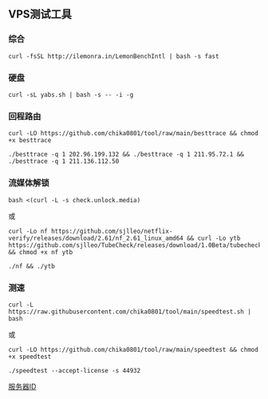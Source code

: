 ## VPS测试工具

### 综合
```
curl -fsSL http://ilemonra.in/LemonBenchIntl | bash -s fast
```

### 硬盘
```
curl -sL yabs.sh | bash -s -- -i -g
```

### 回程路由
```
curl -LO https://github.com/chika0801/tool/raw/main/besttrace && chmod +x besttrace
```

```
./besttrace -q 1 202.96.199.132 && ./besttrace -q 1 211.95.72.1 && ./besttrace -q 1 211.136.112.50
```

### 流媒体解锁
```
bash <(curl -L -s check.unlock.media)
```

或

```
curl -Lo nf https://github.com/sjlleo/netflix-verify/releases/download/2.61/nf_2.61_linux_amd64 && curl -Lo ytb https://github.com/sjlleo/TubeCheck/releases/download/1.0Beta/tubecheck_1.0beta_linux_amd64 && chmod +x nf ytb
```

```
./nf && ./ytb
```

### 测速
```
curl -L https://raw.githubusercontent.com/chika0801/tool/main/speedtest.sh | bash
```

或

```
curl -LO https://github.com/chika0801/tool/raw/main/speedtest && chmod +x speedtest
```

```
./speedtest --accept-license -s 44932
```

[服务器ID](https://bench.im/data.html)
